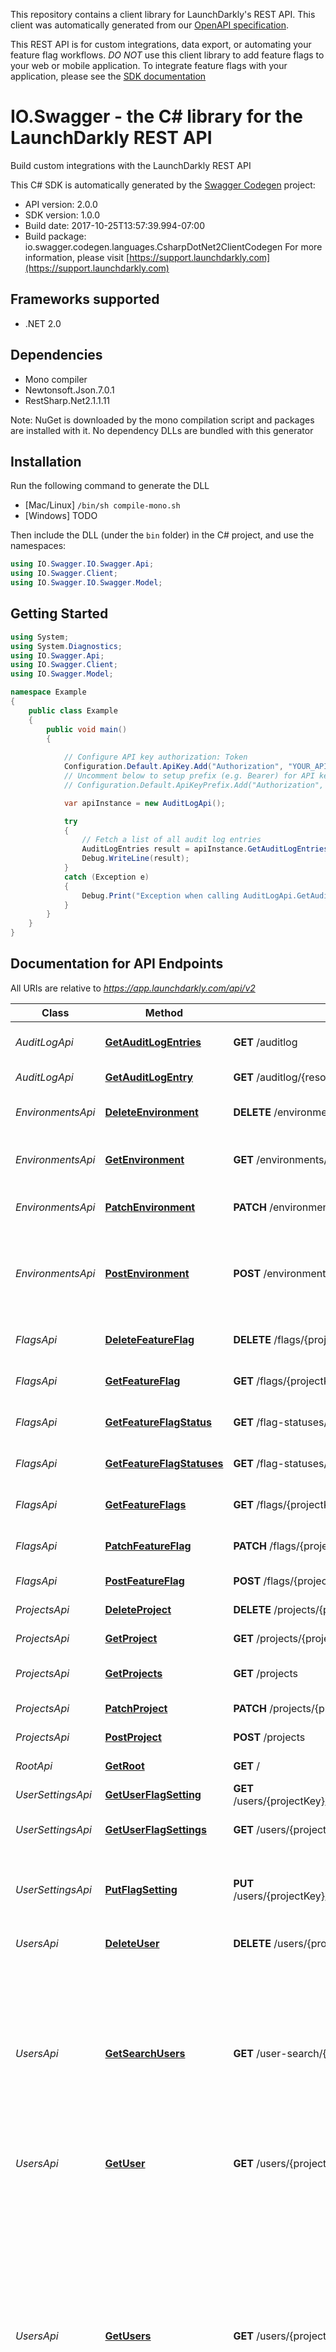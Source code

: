 This repository contains a client library for LaunchDarkly's REST API. This client was automatically
generated from our [OpenAPI specification](https://github.com/launchdarkly/ld-openapi).

This REST API is for custom integrations, data export, or automating your feature flag workflows. *DO NOT* use this client library to add feature flags to your web or mobile application. To integrate feature flags with your application, please see the [SDK documentation](https://docs.launchdarkly.com/v2.0/docs)

# IO.Swagger - the C# library for the LaunchDarkly REST API

Build custom integrations with the LaunchDarkly REST API

This C# SDK is automatically generated by the [Swagger Codegen](https://github.com/swagger-api/swagger-codegen) project:

- API version: 2.0.0
- SDK version: 1.0.0
- Build date: 2017-10-25T13:57:39.994-07:00
- Build package: io.swagger.codegen.languages.CsharpDotNet2ClientCodegen
    For more information, please visit [https://support.launchdarkly.com](https://support.launchdarkly.com)

<a name="frameworks-supported"></a>
## Frameworks supported
- .NET 2.0

<a name="dependencies"></a>
## Dependencies
- Mono compiler
- Newtonsoft.Json.7.0.1
- RestSharp.Net2.1.1.11

Note: NuGet is downloaded by the mono compilation script and packages are installed with it. No dependency DLLs are bundled with this generator

<a name="installation"></a>
## Installation
Run the following command to generate the DLL
- [Mac/Linux] `/bin/sh compile-mono.sh`
- [Windows] TODO

Then include the DLL (under the `bin` folder) in the C# project, and use the namespaces:
```csharp
using IO.Swagger.IO.Swagger.Api;
using IO.Swagger.Client;
using IO.Swagger.IO.Swagger.Model;
```
<a name="getting-started"></a>
## Getting Started

```csharp
using System;
using System.Diagnostics;
using IO.Swagger.Api;
using IO.Swagger.Client;
using IO.Swagger.Model;

namespace Example
{
    public class Example
    {
        public void main()
        {
            
            // Configure API key authorization: Token
            Configuration.Default.ApiKey.Add("Authorization", "YOUR_API_KEY");
            // Uncomment below to setup prefix (e.g. Bearer) for API key, if needed
            // Configuration.Default.ApiKeyPrefix.Add("Authorization", "Bearer");

            var apiInstance = new AuditLogApi();

            try
            {
                // Fetch a list of all audit log entries
                AuditLogEntries result = apiInstance.GetAuditLogEntries();
                Debug.WriteLine(result);
            }
            catch (Exception e)
            {
                Debug.Print("Exception when calling AuditLogApi.GetAuditLogEntries: " + e.Message );
            }
        }
    }
}
```

<a name="documentation-for-api-endpoints"></a>
## Documentation for API Endpoints

All URIs are relative to *https://app.launchdarkly.com/api/v2*

Class | Method | HTTP request | Description
------------ | ------------- | ------------- | -------------
*AuditLogApi* | [**GetAuditLogEntries**](docs/AuditLogApi.md#getauditlogentries) | **GET** /auditlog | Fetch a list of all audit log entries
*AuditLogApi* | [**GetAuditLogEntry**](docs/AuditLogApi.md#getauditlogentry) | **GET** /auditlog/{resourceId} | Get an audit log entry by ID
*EnvironmentsApi* | [**DeleteEnvironment**](docs/EnvironmentsApi.md#deleteenvironment) | **DELETE** /environments/{projectKey}/{environmentKey} | Delete an environment by ID
*EnvironmentsApi* | [**GetEnvironment**](docs/EnvironmentsApi.md#getenvironment) | **GET** /environments/{projectKey}/{environmentKey} | Get an environment given a project and key.
*EnvironmentsApi* | [**PatchEnvironment**](docs/EnvironmentsApi.md#patchenvironment) | **PATCH** /environments/{projectKey}/{environmentKey} | Modify an environment by ID
*EnvironmentsApi* | [**PostEnvironment**](docs/EnvironmentsApi.md#postenvironment) | **POST** /environments/{projectKey} | Create a new environment in a specified project with a given name, key, and swatch color.
*FlagsApi* | [**DeleteFeatureFlag**](docs/FlagsApi.md#deletefeatureflag) | **DELETE** /flags/{projectKey}/{featureFlagKey} | Delete a feature flag by ID
*FlagsApi* | [**GetFeatureFlag**](docs/FlagsApi.md#getfeatureflag) | **GET** /flags/{projectKey}/{featureFlagKey} | Get a single feature flag by key.
*FlagsApi* | [**GetFeatureFlagStatus**](docs/FlagsApi.md#getfeatureflagstatus) | **GET** /flag-statuses/{projectKey}/{environmentKey} | Get a list of statuses for all feature flags
*FlagsApi* | [**GetFeatureFlagStatuses**](docs/FlagsApi.md#getfeatureflagstatuses) | **GET** /flag-statuses/{projectKey}/{environmentKey}/{featureFlagKey} | Get a list of statuses for all feature flags
*FlagsApi* | [**GetFeatureFlags**](docs/FlagsApi.md#getfeatureflags) | **GET** /flags/{projectKey} | Get a list of all features in the given project.
*FlagsApi* | [**PatchFeatureFlag**](docs/FlagsApi.md#patchfeatureflag) | **PATCH** /flags/{projectKey}/{featureFlagKey} | Perform a partial update to a feature.
*FlagsApi* | [**PostFeatureFlag**](docs/FlagsApi.md#postfeatureflag) | **POST** /flags/{projectKey} | Creates a new feature flag.
*ProjectsApi* | [**DeleteProject**](docs/ProjectsApi.md#deleteproject) | **DELETE** /projects/{projectKey} | Delete a project by ID
*ProjectsApi* | [**GetProject**](docs/ProjectsApi.md#getproject) | **GET** /projects/{projectKey} | Fetch a single project by key.
*ProjectsApi* | [**GetProjects**](docs/ProjectsApi.md#getprojects) | **GET** /projects | Returns a list of all projects in the account.
*ProjectsApi* | [**PatchProject**](docs/ProjectsApi.md#patchproject) | **PATCH** /projects/{projectKey} | Modify a project by ID
*ProjectsApi* | [**PostProject**](docs/ProjectsApi.md#postproject) | **POST** /projects | Create a project
*RootApi* | [**GetRoot**](docs/RootApi.md#getroot) | **GET** / | Get the root resource
*UserSettingsApi* | [**GetUserFlagSetting**](docs/UserSettingsApi.md#getuserflagsetting) | **GET** /users/{projectKey}/{environmentKey}/{userKey}/flags/{featureFlagKey} | Get a user by key.
*UserSettingsApi* | [**GetUserFlagSettings**](docs/UserSettingsApi.md#getuserflagsettings) | **GET** /users/{projectKey}/{environmentKey}/{userKey}/flags | Fetch a single flag setting for a user by key.
*UserSettingsApi* | [**PutFlagSetting**](docs/UserSettingsApi.md#putflagsetting) | **PUT** /users/{projectKey}/{environmentKey}/{userKey}/flags/{featureFlagKey} | Specifically enable or disable a feature flag for a user based on their key.
*UsersApi* | [**DeleteUser**](docs/UsersApi.md#deleteuser) | **DELETE** /users/{projectKey}/{environmentKey}/{userKey} | Delete a user by ID
*UsersApi* | [**GetSearchUsers**](docs/UsersApi.md#getsearchusers) | **GET** /user-search/{projectKey}/{environmentKey} | Search users in LaunchDarkly based on their last active date, or a search query. It should not be used to enumerate all users in LaunchDarkly- - use the List users API resource.
*UsersApi* | [**GetUser**](docs/UsersApi.md#getuser) | **GET** /users/{projectKey}/{environmentKey}/{userKey} | Get a user by key.
*UsersApi* | [**GetUsers**](docs/UsersApi.md#getusers) | **GET** /users/{projectKey}/{environmentKey} | List all users in the environment. Includes the total count of users. In each page, there will be up to 'limit' users returned (default 20). This is useful for exporting all users in the system for further analysis. Paginated collections will include a next link containing a URL with the next set of elements in the collection.
*WebhooksApi* | [**DeleteWebhook**](docs/WebhooksApi.md#deletewebhook) | **DELETE** /webhooks/{resourceId} | Delete a webhook by ID
*WebhooksApi* | [**GetWebhook**](docs/WebhooksApi.md#getwebhook) | **GET** /webhooks/{resourceId} | Get a webhook by ID
*WebhooksApi* | [**GetWebhooks**](docs/WebhooksApi.md#getwebhooks) | **GET** /webhooks | Fetch a list of all webhooks
*WebhooksApi* | [**PatchWebhook**](docs/WebhooksApi.md#patchwebhook) | **PATCH** /webhooks/{resourceId} | Modify a webhook by ID
*WebhooksApi* | [**PostWebhook**](docs/WebhooksApi.md#postwebhook) | **POST** /webhooks | Create a webhook


<a name="documentation-for-models"></a>
## Documentation for Models

 - [IO.Swagger.Model.AuditLogEntries](docs/AuditLogEntries.md)
 - [IO.Swagger.Model.AuditLogEntry](docs/AuditLogEntry.md)
 - [IO.Swagger.Model.AuditLogEntryTarget](docs/AuditLogEntryTarget.md)
 - [IO.Swagger.Model.Clause](docs/Clause.md)
 - [IO.Swagger.Model.Environment](docs/Environment.md)
 - [IO.Swagger.Model.EnvironmentBody](docs/EnvironmentBody.md)
 - [IO.Swagger.Model.FeatureFlag](docs/FeatureFlag.md)
 - [IO.Swagger.Model.FeatureFlagBody](docs/FeatureFlagBody.md)
 - [IO.Swagger.Model.FeatureFlagConfig](docs/FeatureFlagConfig.md)
 - [IO.Swagger.Model.FeatureFlagConfigFallthrough](docs/FeatureFlagConfigFallthrough.md)
 - [IO.Swagger.Model.FeatureFlagStatus](docs/FeatureFlagStatus.md)
 - [IO.Swagger.Model.FeatureFlagStatuses](docs/FeatureFlagStatuses.md)
 - [IO.Swagger.Model.FeatureFlags](docs/FeatureFlags.md)
 - [IO.Swagger.Model.Link](docs/Link.md)
 - [IO.Swagger.Model.Links](docs/Links.md)
 - [IO.Swagger.Model.Member](docs/Member.md)
 - [IO.Swagger.Model.PatchDelta](docs/PatchDelta.md)
 - [IO.Swagger.Model.Project](docs/Project.md)
 - [IO.Swagger.Model.ProjectBody](docs/ProjectBody.md)
 - [IO.Swagger.Model.Projects](docs/Projects.md)
 - [IO.Swagger.Model.Rollout](docs/Rollout.md)
 - [IO.Swagger.Model.Rule](docs/Rule.md)
 - [IO.Swagger.Model.Target](docs/Target.md)
 - [IO.Swagger.Model.User](docs/User.md)
 - [IO.Swagger.Model.UserFlagSetting](docs/UserFlagSetting.md)
 - [IO.Swagger.Model.UserFlagSettings](docs/UserFlagSettings.md)
 - [IO.Swagger.Model.UserSettingsBody](docs/UserSettingsBody.md)
 - [IO.Swagger.Model.Users](docs/Users.md)
 - [IO.Swagger.Model.Variation](docs/Variation.md)
 - [IO.Swagger.Model.Webhook](docs/Webhook.md)
 - [IO.Swagger.Model.WebhookBody](docs/WebhookBody.md)
 - [IO.Swagger.Model.Webhooks](docs/Webhooks.md)
 - [IO.Swagger.Model.WeightedVariation](docs/WeightedVariation.md)


<a name="documentation-for-authorization"></a>
## Documentation for Authorization

<a name="Token"></a>
### Token

- **Type**: API key
- **API key parameter name**: Authorization
- **Location**: HTTP header

